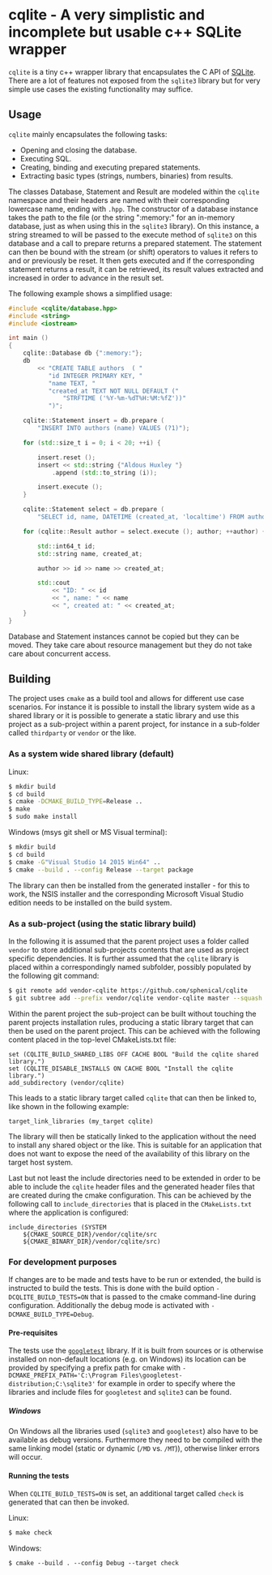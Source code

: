 # cqlite - A very simplistic and incomplete but usable c++ SQLite wrapper

`cqlite` is a tiny c++ wrapper library that encapsulates the C API of
[SQLite](https://www.sqlite.org/). There are a lot of features not exposed from the
`sqlite3` library but for very simple use cases the existing functionality may suffice.

## Usage

`cqlite` mainly encapsulates the following tasks:

- Opening and closing the database.
- Executing SQL.
- Creating, binding and executing prepared statements.
- Extracting basic types (strings, numbers, binaries) from results.

The classes Database, Statement and Result are modeled within the `cqlite` namespace and
their headers are named with their corresponding lowercase name, ending with `.hpp`. The
constructor of a database instance takes the path to the file (or the string ":memory:"
for an in-memory database, just as when using this in the `sqlite3` library).  On this
instance, a string streamed to will be passed to the execute method of `sqlite3` on this
database and a call to prepare returns a prepared statement. The statement can then be
bound with the stream (or shift) operators to values it refers to and or previously be
reset. It then gets executed and if the corresponding statement returns a result, it can
be retrieved, its result values extracted and increased in order to advance in the result
set.

The following example shows a simplified usage:

```c++
#include <cqlite/database.hpp>
#include <string>
#include <iostream>

int main ()
{
    cqlite::Database db {":memory:"};
    db
        << "CREATE TABLE authors  ( "
           "id INTEGER PRIMARY KEY, "
           "name TEXT, "
           "created_at TEXT NOT NULL DEFAULT ("
               "STRFTIME ('%Y-%m-%dT%H:%M:%fZ'))"
           ")";

    cqlite::Statement insert = db.prepare (
        "INSERT INTO authors (name) VALUES (?1)");

    for (std::size_t i = 0; i < 20; ++i) {

        insert.reset ();
        insert << std::string {"Aldous Huxley "}
            .append (std::to_string (i));

        insert.execute ();
    }

    cqlite::Statement select = db.prepare (
        "SELECT id, name, DATETIME (created_at, 'localtime') FROM authors");

    for (cqlite::Result author = select.execute (); author; ++author) {

        std::int64_t id;
        std::string name, created_at;

        author >> id >> name >> created_at;

        std::cout
            << "ID: " << id
            << ", name: " << name
            << ", created at: " << created_at;
    }
}

```

Database and Statement instances cannot be copied but they can be moved. They take care
about resource management but they do not take care about concurrent access.

## Building

The project uses `cmake` as a build tool and allows for different use case scenarios. For
instance it is possible to install the library system wide as a shared library or it is
possible to generate a static library and use this project as a sub-project within a
parent project, for instance in a sub-folder called `thirdparty` or `vendor` or the like.

### As a system wide shared library (default)

Linux:
```sh
$ mkdir build
$ cd build
$ cmake -DCMAKE_BUILD_TYPE=Release ..
$ make
$ sudo make install
```

Windows (msys git shell or MS Visual terminal):
```sh
$ mkdir build
$ cd build
$ cmake -G"Visual Studio 14 2015 Win64" ..
$ cmake --build . --config Release --target package
```
The library can then be installed from the generated installer - for this to work, the
NSIS installer and the corresponding Microsoft Visual Studio edition needs to be
installed on the build system.

### As a sub-project (using the static library build)

In the following it is assumed that the parent project uses a folder called `vendor` to
store additional sub-projects contents that are used as project specific dependencies. It
is further assumed that the `cqlite` library is placed within a correspondingly named
subfolder, possibly populated by the following git command:

```sh
$ git remote add vendor-cqlite https://github.com/sphenical/cqlite
$ git subtree add --prefix vendor/cqlite vendor-cqlite master --squash
```

Within the parent project the sub-project can be built without touching the parent
projects installation rules, producing a static library target that can then be used on
the parent project. This can be achieved with the following content placed in the
top-level CMakeLists.txt file:

```
set (CQLITE_BUILD_SHARED_LIBS OFF CACHE BOOL "Build the cqlite shared library.")
set (CQLITE_DISABLE_INSTALLS ON CACHE BOOL "Install the cqlite library.")
add_subdirectory (vendor/cqlite)
```

This leads to a static library target called `cqlite` that can then be linked to, like
shown in the following example:
```
target_link_libraries (my_target cqlite)
```
The library will then be statically linked to the application without the need to install
any shared object or the like. This is suitable for an application that does not want to
expose the need of the availability of this library on the target host system.

Last but not least the include directories need to be extended in order to be able to
include the `cqlite` header files and the generated header files that are created during
the cmake configuration. This can be achieved by the following call to
`include_directories` that is placed in the `CMakeLists.txt` where the application is
configured:

```
include_directories (SYSTEM
    ${CMAKE_SOURCE_DIR}/vendor/cqlite/src
    ${CMAKE_BINARY_DIR}/vendor/cqlite/src)
```

### For development purposes

If changes are to be made and tests have to be run or extended, the build is instructed to
build the tests. This is done with the build option `-DCQLITE_BUILD_TESTS=ON` that is
passed to the cmake command-line during configuration. Additionally the debug mode is
activated with `-DCMAKE_BUILD_TYPE=Debug`.

#### Pre-requisites

The tests use the [`googletest`](https://github.com/google/googletest) library. If it is
built from sources or is otherwise installed on non-default locations (e.g. on Windows)
its location can be provided by specifying a prefix path for cmake with
`-DCMAKE_PREFIX_PATH='C:\Program Files\googletest-distribution;C:\sqlite3'` for example in
order to specify where the libraries and include files for `googletest` and `sqlite3` can
be found.

##### Windows

On Windows all the libraries used (`sqlite3` and `googletest`) also have to be available
as debug versions. Furthermore they need to be compiled with the same linking model
(static or dynamic (`/MD` vs. `/MT`)), otherwise linker errors will occur.

#### Running the tests

When `CQLITE_BUILD_TESTS=ON` is set, an additional target called `check` is generated that
can then be invoked.

Linux:
```sh
$ make check
```

Windows:
```
$ cmake --build . --config Debug --target check
```
